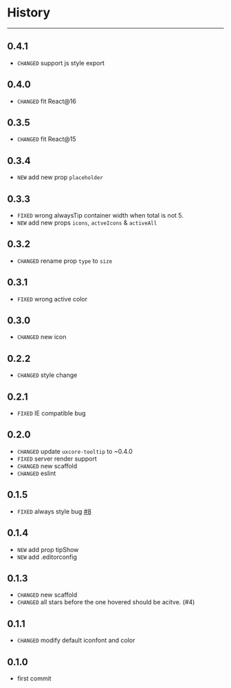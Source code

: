 # History
----

## 0.4.1

* `CHANGED` support js style export

## 0.4.0

* `CHANGED` fit React@16

## 0.3.5

* `CHANGED` fit React@15

## 0.3.4

* `NEW` add new prop `placeholder`

## 0.3.3

* `FIXED` wrong alwaysTip container width when total is not 5.
* `NEW` add new props `icons`, `actveIcons` & `activeAll`

## 0.3.2

* `CHANGED` rename prop `type` to `size`

## 0.3.1

* `FIXED` wrong active color

## 0.3.0

* `CHANGED` new icon

## 0.2.2

* `CHANGED` style change

## 0.2.1

* `FIXED` IE compatible bug

## 0.2.0

* `CHANGED` update `uxcore-tooltip` to ~0.4.0
* `FIXED` server render support
* `CHANGED` new scaffold
* `CHANGED` eslint

## 0.1.5

* `FIXED` always style bug [#8](https://github.com/uxcore/uxcore-rate/issues/8)

## 0.1.4
* `NEW` add prop tipShow
* `NEW` add .editorconfig

## 0.1.3
* `CHANGED` new scaffold
* `CHANGED` all stars before the one hovered should be acitve. (#4)

## 0.1.1
* `CHANGED` modify default iconfont and color

## 0.1.0
* first commit